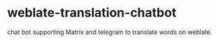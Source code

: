 # weblate-translation-chatbot
chat bot supporting Matrix and telegram to translate words on weblate.

